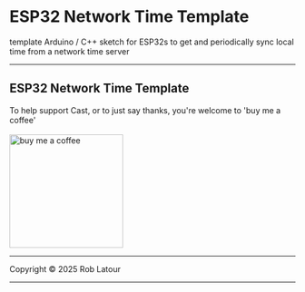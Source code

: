 # ESP32 Network Time Template

template Arduino / C++ sketch for ESP32s to get and periodically sync local time from a network time server

* * *
## ESP32 Network Time Template

To help support Cast, or to just say thanks, you're welcome to 'buy me a coffee'<br><br>
[<img alt="buy me  a coffee" width="200px" src="https://cdn.buymeacoffee.com/buttons/v2/default-blue.png" />](https://www.buymeacoffee.com/roblatour)
* * *
Copyright © 2025 Rob Latour
* * *   
